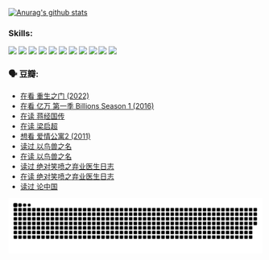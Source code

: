 
[![Anurag's github stats](https://github-readme-stats.vercel.app/api?username=w940853815)](https://github.com/anuraghazra/github-readme-stats)

### Skills:

<code><img height="32" src="https://cdn.jsdelivr.net/npm/simple-icons@v5/icons/python.svg"></code>
<code><img height="32" src="https://cdn.jsdelivr.net/npm/simple-icons@v5/icons/javascript.svg"></code>
<code><img height="32" src="https://cdn.jsdelivr.net/npm/simple-icons@v5/icons/django.svg"></code>
<code><img height="32" src="https://cdn.jsdelivr.net/npm/simple-icons@v5/icons/flask.svg"></code>
<code><img height="32" src="https://cdn.jsdelivr.net/npm/simple-icons@v5/icons/vuetify.svg"></code>
<code><img height="32" src="https://cdn.jsdelivr.net/npm/simple-icons@v5/icons/git.svg"></code>
<code><img height="32" src="https://cdn.jsdelivr.net/npm/simple-icons@v5/icons/docker.svg"></code>
<code><img height="32" src="https://cdn.jsdelivr.net/npm/simple-icons@v5/icons/postgresql.svg"></code>
<code><img height="32" src="https://cdn.jsdelivr.net/npm/simple-icons@v5/icons/elasticsearch.svg"></code>
<code><img height="32" src="https://cdn.jsdelivr.net/npm/simple-icons@v5/icons/macos.svg"></code>
<code><img height="32" src="https://cdn.jsdelivr.net/npm/simple-icons@v5/icons/linux.svg"></code>

### 🗣 豆瓣:

<!-- DOUBAN-ACTIVITIES:START -->
- [在看 重生之门‎ (2022)](https://www.douban.com/people/136069238/status/3882598762/?_i=53913878)
- [在看 亿万 第一季 Billions Season 1‎ (2016)](https://www.douban.com/people/136069238/status/3878098700/?_i=53913878)
- [在读 蒋经国传](https://www.douban.com/people/136069238/status/3877458956/?_i=53913878)
- [在读 梁启超](https://www.douban.com/people/136069238/status/3876806133/?_i=53913878)
- [想看 爱情公寓2‎ (2011)](https://www.douban.com/people/136069238/status/3876682115/?_i=53913878)
- [读过 以鸟兽之名](https://www.douban.com/people/136069238/status/3876369302/?_i=53913878)
- [在读 以鸟兽之名](https://www.douban.com/people/136069238/status/3869094471/?_i=53913878)
- [读过 绝对笑喷之弃业医生日志](https://www.douban.com/people/136069238/status/3869093225/?_i=53913878)
- [在读 绝对笑喷之弃业医生日志](https://www.douban.com/people/136069238/status/3862106751/?_i=53913878)
- [读过 论中国](https://www.douban.com/people/136069238/status/3862105795/?_i=53913878)
<!-- DOUBAN-ACTIVITIES:END -->


![Snake animation](https://raw.githubusercontent.com/w940853815/w940853815/output/github-contribution-grid-snake.svg)

<!--
**w940853815/w940853815** is a ✨ _special_ ✨ repository because its `README.md` (this file) appears on your GitHub profile.

Here are some ideas to get you started:

- 🔭 I’m currently working on ...
- 🌱 I’m currently learning ...
- 👯 I’m looking to collaborate on ...
- 🤔 I’m looking for help with ...
- 💬 Ask me about ...
- 📫 How to reach me: ...
- 😄 Pronouns: ...
- ⚡ Fun fact: ...
-->
